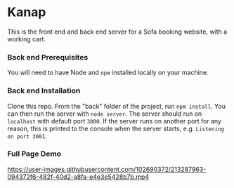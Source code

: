 # Kanap #

This is the front end and back end server for a Sofa booking website, with a working cart. 

### Back end Prerequisites ###

You will need to have Node and `npm` installed locally on your machine.

### Back end Installation ###

Clone this repo. From the "back" folder of the project, run `npm install`. You 
can then run the server with `node server`. 
The server should run on `localhost` with default port `3000`. If the
server runs on another port for any reason, this is printed to the
console when the server starts, e.g. `Listening on port 3001`.


### Full Page Demo ### 


https://user-images.githubusercontent.com/102690372/213287963-094372f6-482f-40d2-a8fa-e4e3e5428b7b.mp4


